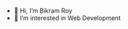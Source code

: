 - 👋 Hi, I’m Bikram Roy
- 👀 I’m interested in Web Development 
  
<!---
wc-bikram/wc-bikram is a ✨ special ✨ repository because its `README.md` (this file) appears on your GitHub profile.
You can click the Preview link to take a look at your changes.
--->
